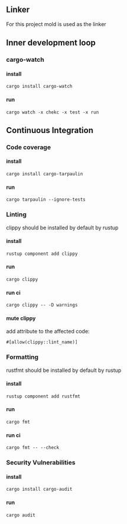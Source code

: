 ## Linker

For this project mold is used as the linker

## Inner development loop

### cargo-watch

#### install

`cargo install cargo-watch`

#### run

`cargo watch -x chekc -x test -x run`

## Continuous Integration

### Code coverage

#### install

`cargo install cargo-tarpaulin`

#### run

`cargo tarpaulin --ignore-tests`

### Linting

clippy should be installed by default by rustup

#### install

`rustup component add clippy`

#### run

`cargo clippy`

#### run ci

`cargo clippy -- -D warnings`

#### mute clippy

add attribute to the affected code:

`#[allow(clippy::lint_name)]`

### Formatting

rustfmt should be installed by default by rustup

#### install

`rustup component add rustfmt`

#### run

`cargo fmt`

#### run ci

`cargo fmt -- --check`

### Security Vulnerabilities

#### install

`cargo install cargo-audit`

#### run

`cargo audit`
